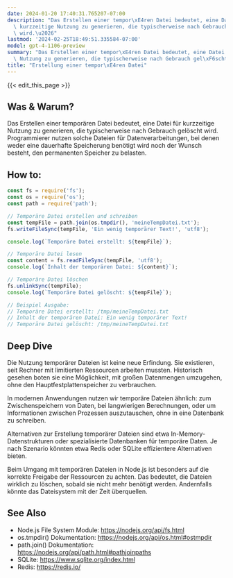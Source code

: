 ```yaml
---
date: 2024-01-20 17:40:31.765207-07:00
description: "Das Erstellen einer tempor\xE4ren Datei bedeutet, eine Datei f\xFCr\
  \ kurzzeitige Nutzung zu generieren, die typischerweise nach Gebrauch gel\xF6scht\
  \ wird.\u2026"
lastmod: '2024-02-25T18:49:51.335584-07:00'
model: gpt-4-1106-preview
summary: "Das Erstellen einer tempor\xE4ren Datei bedeutet, eine Datei f\xFCr kurzzeitige\
  \ Nutzung zu generieren, die typischerweise nach Gebrauch gel\xF6scht wird.\u2026"
title: "Erstellung einer tempor\xE4ren Datei"
---
```


{{< edit_this_page >}}

## Was & Warum?
Das Erstellen einer temporären Datei bedeutet, eine Datei für kurzzeitige Nutzung zu generieren, die typischerweise nach Gebrauch gelöscht wird. Programmierer nutzen solche Dateien für Datenverarbeitungen, bei denen weder eine dauerhafte Speicherung benötigt wird noch der Wunsch besteht, den permanenten Speicher zu belasten.

## How to:
```Javascript
const fs = require('fs');
const os = require('os');
const path = require('path');

// Temporäre Datei erstellen und schreiben
const tempFile = path.join(os.tmpdir(), 'meineTempDatei.txt');
fs.writeFileSync(tempFile, 'Ein wenig temporärer Text!', 'utf8');

console.log(`Temporäre Datei erstellt: ${tempFile}`);

// Temporäre Datei lesen
const content = fs.readFileSync(tempFile, 'utf8');
console.log(`Inhalt der temporären Datei: ${content}`);

// Temporäre Datei löschen
fs.unlinkSync(tempFile);
console.log(`Temporäre Datei gelöscht: ${tempFile}`);

// Beispiel Ausgabe:
// Temporäre Datei erstellt: /tmp/meineTempDatei.txt
// Inhalt der temporären Datei: Ein wenig temporärer Text!
// Temporäre Datei gelöscht: /tmp/meineTempDatei.txt
```

## Deep Dive
Die Nutzung temporärer Dateien ist keine neue Erfindung. Sie existieren, seit Rechner mit limitierten Ressourcen arbeiten mussten. Historisch gesehen boten sie eine Möglichkeit, mit großen Datenmengen umzugehen, ohne den Hauptfestplattenspeicher zu verbrauchen.

In modernen Anwendungen nutzen wir temporäre Dateien ähnlich: zum Zwischenspeichern von Daten, bei langwierigen Berechnungen, oder um Informationen zwischen Prozessen auszutauschen, ohne in eine Datenbank zu schreiben.

Alternativen zur Erstellung temporärer Dateien sind etwa In-Memory-Datenstrukturen oder spezialisierte Datenbanken für temporäre Daten. Je nach Szenario könnten etwa Redis oder SQLite effizientere Alternativen bieten.

Beim Umgang mit temporären Dateien in Node.js ist besonders auf die korrekte Freigabe der Ressourcen zu achten. Das bedeutet, die Dateien wirklich zu löschen, sobald sie nicht mehr benötigt werden. Andernfalls könnte das Dateisystem mit der Zeit überquellen.

## See Also
- Node.js File System Module: https://nodejs.org/api/fs.html
- os.tmpdir() Dokumentation: https://nodejs.org/api/os.html#ostmpdir
- path.join() Dokumentation: https://nodejs.org/api/path.html#pathjoinpaths
- SQLite: https://www.sqlite.org/index.html
- Redis: https://redis.io/

